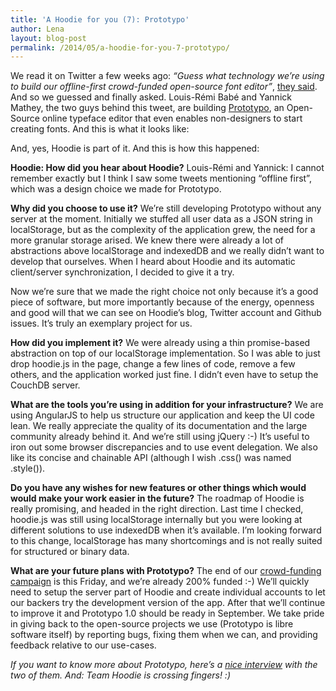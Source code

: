 ```yaml
---
title: 'A Hoodie for you (7): Prototypo'
author: Lena
layout: blog-post
permalink: /2014/05/a-hoodie-for-you-7-prototypo/
---
```

We read it on Twitter a few weeks ago: *&#8220;Guess what technology we&#8217;re using to build our offline-first crowd-funded open-source font editor&#8221;*, [they said][1]. And so we guessed and finally asked. Louis-Rémi Babé and Yannick Mathey, the two guys behind this tweet, are building [Prototypo][2], an Open-Source online typeface editor that even enables non-designers to start creating fonts. And this is what it looks like:



And, yes, Hoodie is part of it. And this is how this happened:

**Hoodie: How did you hear about Hoodie?**
Louis-Rémi and Yannick: I cannot remember exactly but I think I saw some tweets mentioning &#8220;offline first&#8221;, which was a design choice we made for Prototypo.

**Why did you choose to use it?**
We&#8217;re still developing Prototypo without any server at the moment. Initially we stuffed all user data as a JSON string in localStorage, but as the complexity of the application grew, the need for a more granular storage arised. We knew there were already a lot of abstractions above localStorage and indexedDB and we really didn&#8217;t want to develop that ourselves. When I heard about Hoodie and its automatic client/server synchronization, I decided to give it a try.

Now we&#8217;re sure that we made the right choice not only because it&#8217;s a good piece of software, but more importantly because of the energy, openness and good will that we can see on Hoodie&#8217;s blog, Twitter account and Github issues. It&#8217;s truly an exemplary project for us.

**How did you implement it?**
We were already using a thin promise-based abstraction on top of our localStorage implementation. So I was able to just drop hoodie.js in the page, change a few lines of code, remove a few others, and the application worked just fine. I didn&#8217;t even have to setup the CouchDB server.

**What are the tools you&#8217;re using in addition for your infrastructure?**
We are using AngularJS to help us structure our application and keep the UI code lean. We really appreciate the quality of its documentation and the large community already behind it. And we&#8217;re still using jQuery :-) It&#8217;s useful to iron out some browser discrepancies and to use event delegation. We also like its concise and chainable API (although I wish .css() was named .style()).

**Do you have any wishes for new features or other things which would would make your work easier in the future?**
The roadmap of Hoodie is really promising, and headed in the right direction. Last time I checked, hoodie.js was still using localStorage internally but you were looking at different solutions to use indexedDB when it&#8217;s available. I&#8217;m looking forward to this change, localStorage has many shortcomings and is not really suited for structured or binary data.

**What are your future plans with Prototypo?**
The end of our [crowd-funding campaign][3] is this Friday, and we&#8217;re already 200% funded :-) We&#8217;ll quickly need to setup the server part of Hoodie and create individual accounts to let our backers try the development version of the app. After that we&#8217;ll continue to improve it and Prototypo 1.0 should be ready in September. We take pride in giving back to the open-source projects we use (Prototypo is libre software itself) by reporting bugs, fixing them when we can, and providing feedback relative to our use-cases.

*If you want to know more about Prototypo, here&#8217;s a [nice interview][4] with the two of them. And: Team Hoodie is crossing fingers! :)*

 [1]: https://twitter.com/prototypoApp/status/456472306668150784
 [2]: http://www.prototypo.io/
 [3]: https://www.kickstarter.com/projects/599698621/prototypo-streamlining-font-creation
 [4]: http://ligature.ch/2014/04/prototypo-interview/